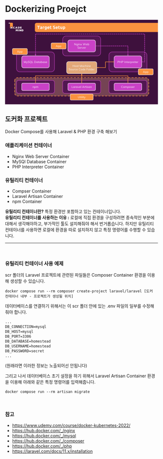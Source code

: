 # Dockerizing Proejct
![Dockerizing Project](./images/Target_setup.png)

## 도커화 프로젝트
Docker Compose를 사용해 Laravel & PHP 환경 구축 해보기

### 애플리케이션 컨테이너   
- Nginx Web Server Container
- MySQl Database Container
- PHP Interpreter Container

### 유틸리티 컨테이너
  - Compser Container
  - Laravel Artisan Container
  - npm Container  

**유틸리티 컨테이너란?** 특정 환경만 포함하고 있는 컨테이너입니다.  
**유틸리티 컨테이너를 사용하는 이유 :** 
로컬에 직접 환경을 구성하려면 종속적인 부분에 대해서 생각해야하고, 부가적인 툴도 설치해줘야 해서 번거롭습니다. 하지만 유틸리티 컨테이너를 사용하면 로컬에 환경을 따로 설치하지 않고 특정 명령어를 수행할 수 있습니다.

---

<br>

### 유틸리티 컨테이너 사용 예제  
scr 폴더의 Laravel 프로젝트에 관련된 파일들은 Composer Container 환경을 이용해 생성할 수 있습니다.

```shell
docker compose run --rm composer create-project laravel/laravel [도커 컨테이너 내부 - 프로젝트가 생성될 위치]
```
데이터베이스를 연결하기 위해서는 이 scr 폴더 안에 있는 .env 파일의 일부를 수정해줘야 합니다.
```
...
DB_CONNECTION=mysql
DB_HOST=mysql
DB_PORT=3306
DB_DATABASE=homestead
DB_USERNAME=homestead
DB_PASSWORD=secret
...
```
(원래라면 이러한 정보는 노출되어선 안됩니다)

그리고 나서 데이터베이스 초기 설정을 하기 위해서 Laravel Artisan Container 환경을 이용해 아래와 같은 특정 명령어를 입력해줍니다.

```shell
docker compose run --rm artisan migrate
```

<br>

### 참고
- https://www.udemy.com/course/docker-kubernetes-2022/
- https://hub.docker.com/_/nginx
- https://hub.docker.com/_/mysql
- https://hub.docker.com/_/composer
- https://hub.docker.com/_/php
- https://laravel.com/docs/11.x/installation
